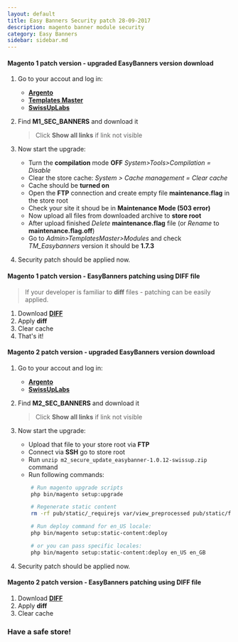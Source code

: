 ```yaml
---
layout: default
title: Easy Banners Security patch 28-09-2017
description: magento banner module security
category: Easy Banners
sidebar: sidebar.md
---
```


#### Magento 1 patch version - upgraded EasyBanners version download

 1. Go to your accout and log in:
     *  [**Argento**](https://argentotheme.com/downloadable/customer/products/)
     *  [**Templates Master**](https://templates-master.com/downloadable/customer/products/)
     *  [**SwissUpLabs**](https://swissuplabs.com/subscription/customer/products/)
 2. Find **M1_SEC_BANNERS** and download it

    > Click **Show all links** if link not visible
 3. Now start the upgrade:
     *  Turn the **compilation** mode **OFF** _System>Tools>Compilation = Disable_
     *  Clear the store cache: _System > Cache management = Clear cache_
     *  Cache should be **turned on**
     *  Open the **FTP** connection and create empty file **maintenance.flag** in the store root
     *  Check your site it shoud be in **Maintenance Mode (503 error)**
     *  Now upload all files from downloaded archive to **store root**
     *  After upload finished *Delete* **maintenance.flag** file (or *Rename* to **maintenance.flag.off**)
     *  Go to _Admin>TemplatesMaster>Modules_ and check _TM_Easybanners_ version it should be **1.7.3**
 4. Security patch should be applied now.

#### Magento 1 patch version - EasyBanners patching using **DIFF** file
 
> If your developer is familiar to **diff** files - patching can be easily applied. 

 1. Download [**DIFF**](https://swissuplabs.com/media/downloads/m1_easy_banners_d9a7c1115a89cac68d1ec6ed455cebae3cc7746c.diff)
 2. Apply **diff**
 3. Clear cache 
 4. That's it!

#### Magento 2 patch version - upgraded EasyBanners version download

 1. Go to your accout and log in:
     *  [**Argento**](https://argentotheme.com/downloadable/customer/products/)
     *  [**SwissUpLabs**](https://swissuplabs.com/subscription/customer/products/)
    
 2. Find **M2_SEC_BANNERS** and download it

    > Click **Show all links** if link not visible
    
 3. Now start the upgrade:
     * Upload that file to your store root via **FTP**
     * Connect via **SSH** go to store root 
     * Run `unzip m2_secure_update_easybanner-1.0.12-swissup.zip` command
     * Run following commands:

    ```bash
        # Run magento upgrade scripts
        php bin/magento setup:upgrade

        # Regenerate static content
        rm -rf pub/static/_requirejs var/view_preprocessed pub/static/frontend/ pub/static/adminhtml/

        # Run deploy command for en_US locale:
        php bin/magento setup:static-content:deploy

        # or you can pass specific locales:
        php bin/magento setup:static-content:deploy en_US en_GB
    ```

 4. Security patch should be applied now.

#### Magento 2 patch version - EasyBanners patching using **DIFF** file
 1. Download [**DIFF**](https://swissuplabs.com/media/downloads/m2_easy_banners_8da454bc589bcec6b538e65676af24036b6be51f.diff)
 2. Apply **diff**
 3. Clear cache 

### Have a safe store!
